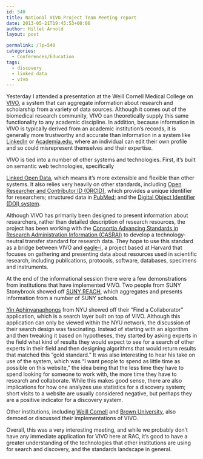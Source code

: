 ```yaml
---
id: 540
title: National VIVO Project Team Meeting report
date: 2013-05-21T19:45:53+00:00
author: Hillel Arnold
layout: post

permalink: /?p=540
categories:
  - Conferences/Education
tags:
  - discovery
  - linked data
  - vivo
---
```

Yesterday I attended a presentation at the Weill Cornell Medical College on <a href="http://vivoweb.org/" target="_blank">VIVO</a>, a system that can aggregate information about research and scholarship from a variety of data sources. Although it comes out of the biomedical research community, VIVO can theoretically supply this same functionality to any academic discipline. In addition, because information in VIVO is typically derived from an academic institution’s records, it is generally more trustworthy and accurate than information in a system like <a href="http://www.linkedin.com/" target="_blank">LinkedIn</a> or <a href="http://academia.edu/" target="_blank">Academia.edu</a>, where an individual can edit their own profile and so could misrepresent themselves and their expertise.

<!--more-->VIVO is tied into a number of other systems and technologies. First, it’s built on semantic web technologies, specifically 

<a href="http://linkeddata.org/" target="_blank">Linked Open Data</a>, which means it’s more extensible and flexible than other systems. It also relies very heavily on other standards, including <a href="http://orcid.org/" target="_blank">Open Researcher and Contributor ID (ORCID)</a>, which provides a unique identifier for researchers; structured data in <a href="http://www.ncbi.nlm.nih.gov/pubmed" target="_blank">PubMed</a>; and the <a href="http://www.doi.org/" target="_blank">Digital Object Identifier (DOI) system</a>.

Although VIVO has primarily been designed to present information about researchers, rather than detailed description of research resources, the project has been working with the <a href="http://casrai.org/" target="_blank">Consortia Advancing Standards in Research Administration Information (CASRAI)</a> to develop a technology-neutral transfer standard for research data. They hope to use this standard as a bridge between VIVO and <a href="https://www.eagle-i.net/" target="_blank">eagle-i</a>, a project based at Harvard that focuses on gathering and presenting data about resources used in scientific research, including publications, protocols, software, databases, specimens and instruments.

At the end of the informational session there were a few demonstrations from institutions that have implemented VIVO. Two people from SUNY Stonybrook showed off <a href="http://reach.suny.edu/" target="_blank">SUNY REACH</a>, which aggregates and presents information from a number of SUNY schools.

<a href="http://www.nyuinformatics.org/people/faculty/yindalon-aphinyanaphongs" target="_blank">Yin Aphinyanaphongs</a> from NYU showed off their “Find a Collaborator” application, which is a search layer built on top of VIVO. Although this application can only be viewed within the NYU network, the discussion of their search design was fascinating. Instead of starting with an algorithm and then tweaking it based on hypotheses, they started by asking experts in the field what kind of results they would expect to see for a search of other experts in their field and then designing algorithms that would return results that matched this “gold standard.” It was also interesting to hear his take on use of the system, which was “I want people to spend as little time as possible on this website,” the idea being that the less time they have to spend looking for someone to work with, the more time they have to research and collaborate. While this makes good sense, there are also implications for how one analyzes use statistics for a discovery system; short visits to a website are usually considered negative, but perhaps they are a positive indicator for a discovery system.

Other institutions, including <a href="http://beta.vivosearch.org/institution/weill-cornell-medical-college" target="_blank">Weill Cornell</a> and <a href="https://wiki.brown.edu/confluence/display/library/VIVO" target="_blank">Brown University</a>, also demoed or discussed their implementations of VIVO.

Overall, this was a very interesting meeting, and while we probably don’t have any immediate application for VIVO here at RAC, it’s good to have a greater understanding of the technologies that other institutions are using for search and discovery, and the standards landscape in general.